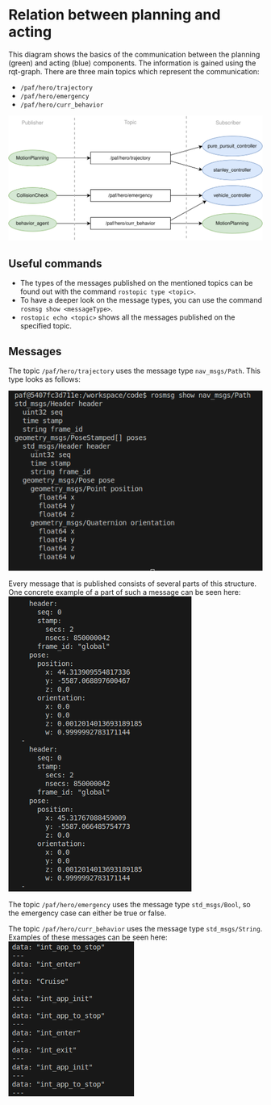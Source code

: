 # Relation between planning and acting

This diagram shows the basics of the communication between the planning (green) and acting (blue) components. The information is gained using the rqt-graph. There are three main topics which represent the communication: 
* `/paf/hero/trajectory`
* `/paf/hero/emergency`
* `/paf/hero/curr_behavior`

![](planning_acting_communication.svg)

## Useful commands
* The types of the messages published on the mentioned topics can be found out with the command `rostopic type <topic>`. 
* To have a deeper look on the message types, you can use the command `rosmsg show <messageType>`. 
* `rostopic echo <topic>` shows all the messages published on the specified topic.


## Messages
The topic `/paf/hero/trajectory` uses the message type `nav_msgs/Path`. This type looks as follows:

![](nav_msgs_Path_type.png)

Every message that is published consists of several parts of this structure. One concrete example of a part of such a message can be seen here:
![](trajectory_example.png)


The topic `/paf/hero/emergency` uses the message type `std_msgs/Bool`, so the emergency case can either be true or false.


The topic `/paf/hero/curr_behavior` uses the message type `std_msgs/String`. Examples of these messages can be seen here:
![](curr_behavior_example.png)





